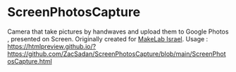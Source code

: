 # ScreenPhotosCapture
Camera that take pictures by handwaves and upload them to Google Photos , presented on Screen.
Originally created for <a href="https://www.makelab.org.il/">MakeLab Israel</a>.
Usage : 
<a href="https://htmlpreview.github.io/?https://github.com/ZacSadan/ScreenPhotosCapture/blob/main/ScreenPhotosCapture.html">
https://htmlpreview.github.io/?https://github.com/ZacSadan/ScreenPhotosCapture/blob/main/ScreenPhotosCapture.html</a>

